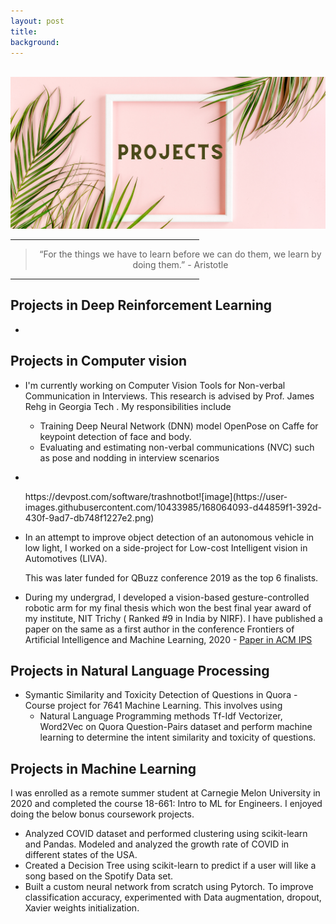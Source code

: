 ```yaml
---
layout: post
title: 
background:
---
```



<br>

<img src= "/assets/img/projects.png" class="img-fluid"/>


<hr width="60%">
<blockquote style="text-align: center;">
    <p> “For the things we have to learn before we can do them, we learn by doing them.” - Aristotle</p>
</blockquote>
<hr width="60%">

<p>

<h2> Projects in Deep Reinforcement Learning </h2>
<ul>
<!-- video and paper -->
<li>
<p>
</li>
</ul>
	
<h2> Projects in Computer vision </h2>
<ul>

<li>
<p>
I'm currently working on Computer Vision Tools for Non-verbal Communication in Interviews. This research is advised by Prof. James Rehg in Georgia Tech . My responsibilities include 
<ul>
<li>
Training Deep Neural Network (DNN) model OpenPose on Caffe for keypoint detection of face and body.
</li>
<li>
Evaluating and estimating non-verbal communications (NVC) such as pose and nodding in interview scenarios
</li>
</ul>

</p>
</li>


<li>
<p>
	
</p>
</li>
 https://devpost.com/software/trashnotbot![image](https://user-images.githubusercontent.com/10433985/168064093-d44859f1-392d-430f-9ad7-db748f1227e2.png)

<li>
<p>
In an attempt to improve object detection of an autonomous vehicle in low light, I worked on a side-project for Low-cost Intelligent vision in Automotives (LIVA).

This was later funded for QBuzz conference 2019 as the top 6 finalists.<br> 
</p>
</li>

<li>
<p>
During my undergrad, I developed a vision-based gesture-controlled robotic arm for my final thesis which won the best final year award of my institute, NIT Trichy ( Ranked #9 in India by NIRF). I have published a paper on the same as a first author in the conference Frontiers of Artificial Intelligence and Machine Learning, 2020 - <a href="https://dl.acm.org/doi/10.1145/3459104.3459142">Paper in ACM IPS</a>

<br>
</p>
</li>




</ul>


<h2> Projects in Natural Language Processing</h2>
<ul>
	<li>
		Symantic Similarity and Toxicity Detection of Questions in Quora - Course project for 7641 Machine Learning. This involves using 
		<ul>
			<li>
		Natural Language Programming methods Tf-Idf Vectorizer, Word2Vec on Quora Question-Pairs dataset and perform machine learning to determine the intent similarity and toxicity of questions. </li>
			<!--<li> Experimenting with state-of-the-art models LSTM, BERT, GRU . </li> -->
		</ul>
	</li>


</ul>



<h2> Projects in Machine Learning </h2>

<p> I was enrolled as a remote summer student at Carnegie Melon University in 2020 and completed the course 18-661: Intro to ML for Engineers.
I enjoyed doing the below bonus coursework projects. 

<ul>

<li> Analyzed COVID dataset and performed clustering using scikit-learn and Pandas.
Modeled and analyzed the growth rate of COVID in different states of the USA. </li> 


<li>Created a Decision Tree using scikit-learn to predict if a user will like a song based on the Spotify Data set. </li> 

<li>  Built a custom neural network from scratch using Pytorch. To improve classification accuracy, experimented with Data augmentation, dropout, Xavier weights initialization. </li> 

</ul>
</p>
</p>
<!--
<ul>
  {% for post in site.posts %}
  	{% if post.categories contains 'project' %}
	    <li>
	      <h2><a href="{{ post.url }}">{{ post.title }}</a></h2>
	      {{ post.excerpt }}
	    </li>
	{% endif %}   
  {% endfor %}
</ul>

-->

